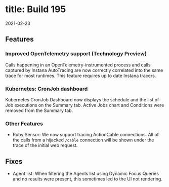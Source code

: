 # title: Build 195

2021-02-23

## Features

### Improved OpenTelemetry support (Technology Preview)

Calls happening in an OpenTelemetry-instrumented process and calls captured by Instana AutoTracing are now correctly correlated into the same trace for most runtimes. This feature requires up to date Instana tracers.

### Kubernetes: CronJob dashboard

Kubernetes CronJob Dashboard now displays the schedule and the list of Job executions on the Summary tab.
Active Jobs chart and Conditions were removed from the Summary tab.

### Other Features

- Ruby Sensor: We now support tracing ActionCable connections. All of the calls from a hijacked `/cable` connection will be shown under the trace of the initial web request.

## Fixes

- Agent list: When filtering the Agents list using Dynamic Focus Queries and no results were present, this sometimes led to the UI not rendering.
